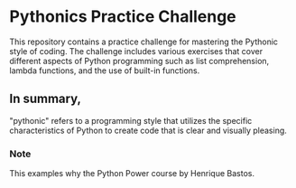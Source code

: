 # Pythonics Practice Challenge
This repository contains a practice challenge for mastering the Pythonic style of coding. 
The challenge includes various exercises that cover different aspects of Python programming such as list comprehension, lambda functions, and the use of built-in functions.

## In summary, 
"pythonic" refers to a programming style that utilizes the specific characteristics of Python to create code that is clear and visually pleasing.

### Note
This examples why the Python Power course by Henrique Bastos.
